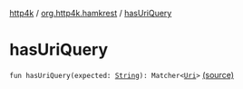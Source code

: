 [http4k](../index.md) / [org.http4k.hamkrest](index.md) / [hasUriQuery](./has-uri-query.md)

# hasUriQuery

`fun hasUriQuery(expected: `[`String`](https://kotlinlang.org/api/latest/jvm/stdlib/kotlin/-string/index.html)`): Matcher<`[`Uri`](../org.http4k.core/-uri/index.md)`>` [(source)](https://github.com/http4k/http4k/blob/master/http4k-testing-hamkrest/src/main/kotlin/org/http4k/hamkrest/uri.kt#L9)